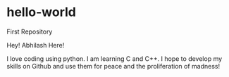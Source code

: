 # hello-world
First Repository

Hey! Abhilash Here!

I love coding using python. I am learning C and C++. I hope to develop my skills on Github and use them for peace and the proliferation of madness!

